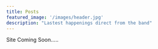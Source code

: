 ```yaml
---
title: Posts
featured_image: '/images/header.jpg'
description: "Lastest happenings direct from the band"
---
```

Site Coming Soon.....